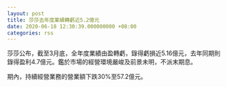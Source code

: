 ```yaml
---
layout: post
title: 莎莎去年度業績轉虧近5.2億元
date: 2020-06-18 12:30:39.000000000 +08:00
categories: rss
---
```


莎莎公布，截至3月底，全年度業績由盈轉虧，錄得虧損近5.16億元，去年同期則錄得盈利4.7億元。鑑於市場的經營環境嚴峻及前景未明，不派末期息。

期內，持續經營業務的營業額下跌30%至57.2億元。
